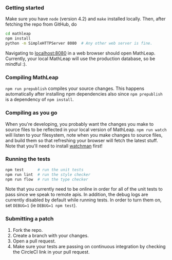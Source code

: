 ### Getting started

Make sure you have `node` (version 4.2) and `make` installed locally.
Then, after fetching the repo from GitHub, do

```bash
cd mathleap
npm install
python -m SimpleHTTPServer 8080  # Any other web server is fine.
```

Navigating to [localhost:8080](http://localhost:8080) in a web
browser should open MathLeap. Currently, your local MathLeap will
use the production database, so be mindful :).

### Compiling MathLeap

`npm run prepublish` compiles your source changes. This happens
automatically after installing npm dependencies also since `npm
prepublish` is a dependency of `npm install`.

### Compiling as you go

When you're developing, you probably want the changes you make to source
files to be reflected in your local version of MathLeap. `npm run watch`
will listen to your filesystem, note when you make changes to source
files, and build them so that refreshing your browser will fetch the
latest stuff. Note that you'll need to install
[watchman](https://facebook.github.io/watchman/) first!

### Running the tests

```bash
npm test      # run the unit tests
npm run lint  # run the style checker
npm run flow  # run the type checker
```

Note that you currently need to be online in order for all of the unit
tests to pass since we speak to remote apis. In addition, the debug logs
are currently disabled by default while running tests. In order to turn them
on, set `DEBUG=1` (ie `DEBUG=1 npm test`).

### Submitting a patch

1. Fork the repo.
2. Create a branch with your changes.
3. Open a pull request.
4. Make sure your tests are passing on continuous integration by
   checking the CircleCI link in your pull request.
